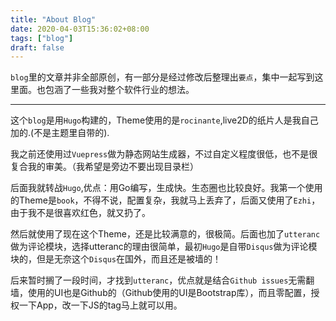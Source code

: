 ```yaml
---
title: "About Blog"
date: 2020-04-03T15:36:02+08:00
tags: ["blog"]
draft: false
---
```


`blog`里的文章并非全部原创，有一部分是经过修改后整理出`要点`，集中一起写到这里面。也包涵了一些我对整个软件行业的想法。

---

这个`blog`是用`Hugo`构建的，Theme使用的是`rocinante`,live2D的纸片人是我自己加的.(不是主题里自带的).

我之前还使用过`Vuepress`做为静态网站生成器，不过自定义程度很低，也不是很复合我的审美。（我希望是旁边不要出现目录栏）

后面我就转战`Hugo`,优点：用Go编写，生成快。生态圈也比较良好。我第一个使用的Theme是`book`，不得不说，配置复杂，我就马上丢弃了，后面又使用了`Ezhi`，由于我不是很喜欢红色，就又扔了。

然后就使用了现在这个Theme，还是比较满意的，很极简。后面也加了`utteranc`做为评论模块，选择utteranc的理由很简单，最初`Hugo`是自带`Disqus`做为评论模块的，但是无奈这个`Disqus`在国外，而且还是被墙的！

后来暂时搁了一段时间，才找到`utteranc`，优点就是结合`Github issues`无需翻墙，使用的UI也是Github的（Github使用的UI是Bootstrap库），而且零配置，授权一下App，改一下JS的tag马上就可以用。